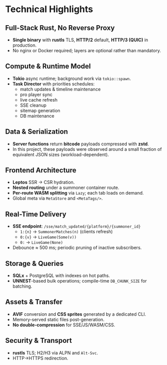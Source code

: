 
# Technical Highlights

## Full-Stack Rust, No Reverse Proxy

- **Single binary** with **rustls** TLS, **HTTP/2** default, **HTTP/3 (QUIC)** in production.
- No nginx or Docker required; layers are optional rather than mandatory.

## Compute & Runtime Model

- **Tokio** async runtime; background work via `tokio::spawn`.
- **Task Director** with priorities schedules:
    - match updates & timeline maintenance
    - pro player sync
    - live cache refresh
    - SSE cleanup
    - sitemap generation
    - DB maintenance

## Data & Serialization

- **Server functions** return **bitcode** payloads compressed with **zstd**.
- In this project, these payloads were observed around a small fraction of equivalent JSON sizes (workload-dependent).

## Frontend Architecture

- **Leptos** SSR → CSR hydration.
- **Nested routing** under a summoner container route.
- **Per-route WASM splitting** via `Lazy`; each tab loads on demand.
- Global meta via `MetaStore` and `<MetaTags/>`.

## Real-Time Delivery

- **SSE endpoint**: `/sse/match_updated/{platform}/{summoner_id}`
    - `1:{n}` → `SummonerMatches(n)` (clients refresh)
    - `0:{v}` → `LiveGame(Some(v))`
    - `0:`     → `LiveGame(None)`
- Debounce ≈ 500 ms; periodic pruning of inactive subscribers.

## Storage & Queries

- **SQLx** + PostgreSQL with indexes on hot paths.
- **UNNEST**-based bulk operations; compile-time `DB_CHUNK_SIZE` for batching.

## Assets & Transfer

- **AVIF** conversion and **CSS sprites** generated by a dedicated CLI.
- Memory-served static files post-generation.
- **No double-compression** for SSE/JS/WASM/CSS.

## Security & Transport

- **rustls** TLS; H2/H3 via ALPN and `Alt-Svc`.
- HTTP→HTTPS redirection.
